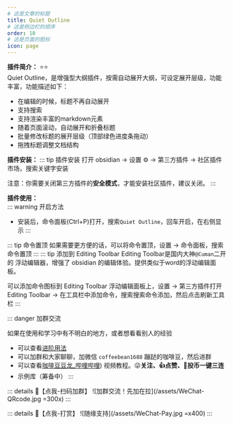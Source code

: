 ```yaml
---
# 这是文章的标题
title: Quiet Outline
# 这是侧边栏的顺序
order: 10
# 这是页面的图标
icon: page
---
```

**插件简介：**  ⭐️⭐️  
Quiet Outline，是增强型大纲插件，按需自动展开大纲，可设定展开层级，功能丰富，功能描述如下：  
- 在编辑的时候，标题不再自动展开
- 支持搜索
- 支持渲染丰富的markdown元素
- 随着页面滚动，自动展开和折叠标题
- 批量修改标题的展开层级（顶部绿色进度条拖动）
- 拖拽标题调整文档结构



**插件安装：**
::: tip 插件安装
打开 obsidian → 设置 ⚙️ → 第三方插件 → 社区插件市场，搜索关键字安装

注意：你需要关闭第三方插件的**安全模式**，才能安装社区插件，建议关闭。
:::

**插件使用：**  
::: warning 开启方法
- 安装后，命令面板(Ctrl+P)打开，搜索`Quiet Outline`，回车开启，在右侧显示
:::

::: tip 命令置顶
如果需要更方便的话，可以将命令置顶，设置 → 命令面板，搜索命令置顶
:::
::: tip 添加到 Editing Toolbar
Editing Toolbar是国内大神`@Cuman`二开的 浮动编辑器，增强了 obsidian 的编辑体验。提供类似于word的浮动编辑面板。

可以添加命令图标到  Editing Toolbar 浮动编辑面板上，设置 → 第三方插件打开 Editing Toolbar → 在工具栏中添加命令，搜索搜索命令添加，然后点击刷新工具栏
:::


::: danger 加群交流

如果在使用和学习中有不明白的地方，或者想看看别人的经验
- 可以查看[进阶用法](/zh/advanced)
- 可以加群和大家聊聊，加微信 `coffeebean1688` 蹦跶的咖啡豆，然后进群
- 可以查看[咖啡豆豆龙_哔哩哔哩](https://space.bilibili.com/618777356)) 视频教程。😜**关注、👍点赞、📀投币一键三连**
- 示例库（筹备中）
:::

::: details 🌱【点我-扫码加群】
![加群交流！先加在拉](/assets/WeChat-QRcode.jpg =300x) 
::: 

::: details 🍻【点我-打赏】
![随缘支持](/assets/WeChat-Pay.jpg =x400)
::: 

